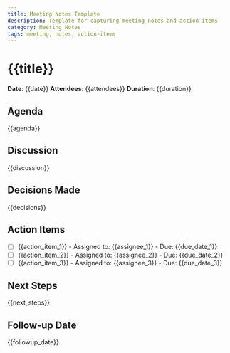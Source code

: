 ```yaml
---
title: Meeting Notes Template
description: Template for capturing meeting notes and action items
category: Meeting Notes
tags: meeting, notes, action-items
---
```


# {{title}}

**Date**: {{date}}
**Attendees**: {{attendees}}
**Duration**: {{duration}}

## Agenda

{{agenda}}

## Discussion

{{discussion}}

## Decisions Made

{{decisions}}

## Action Items

- [ ] {{action_item_1}} - Assigned to: {{assignee_1}} - Due: {{due_date_1}}
- [ ] {{action_item_2}} - Assigned to: {{assignee_2}} - Due: {{due_date_2}}
- [ ] {{action_item_3}} - Assigned to: {{assignee_3}} - Due: {{due_date_3}}

## Next Steps

{{next_steps}}

## Follow-up Date

{{followup_date}}

